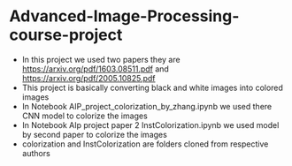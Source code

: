 # Advanced-Image-Processing-course-project
* In this project we used two papers they are https://arxiv.org/pdf/1603.08511.pdf and https://arxiv.org/pdf/2005.10825.pdf
* This project is basically converting black and white images into colored images
* In Notebook AIP_project_colorization_by_zhang.ipynb we used there CNN model to colorize the images
* In Notebook AIp project paper 2 InstColorization.ipynb we used model by second paper to colorize the images
* colorization and InstColorization are folders cloned from respective authors

